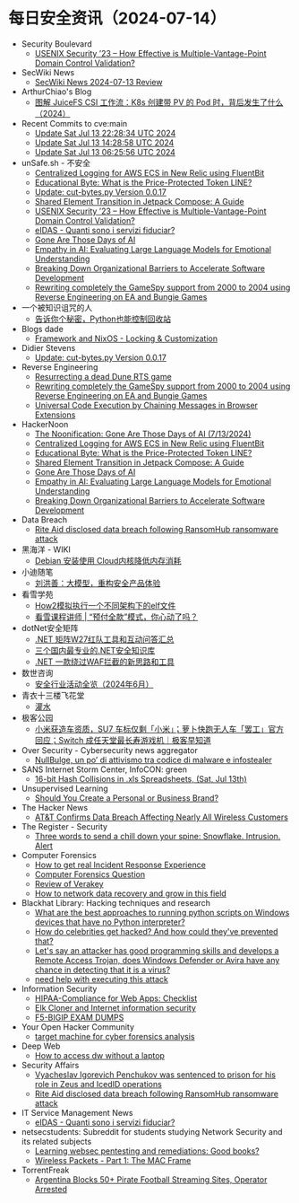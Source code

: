# 每日安全资讯（2024-07-14）

- Security Boulevard
  - [USENIX Security ’23 – How Effective is Multiple-Vantage-Point Domain Control Validation?](https://securityboulevard.com/2024/07/usenix-security-23-how-effective-is-multiple-vantage-point-domain-control-validation/)
- SecWiki News
  - [SecWiki News 2024-07-13 Review](http://www.sec-wiki.com/?2024-07-13)
- ArthurChiao's Blog
  - [图解 JuiceFS CSI 工作流：K8s 创建带 PV 的 Pod 时，背后发生了什么（2024）](https://arthurchiao.github.io/blog/k8s-juicefs-csi-workflow-zh/)
- Recent Commits to cve:main
  - [Update Sat Jul 13 22:28:34 UTC 2024](https://github.com/trickest/cve/commit/9f9853e723b967e5f0c1567de6f20aac72a122d7)
  - [Update Sat Jul 13 14:28:58 UTC 2024](https://github.com/trickest/cve/commit/2ebf1eac2c8c325f0e1d755f48efeb29ae41e17d)
  - [Update Sat Jul 13 06:25:56 UTC 2024](https://github.com/trickest/cve/commit/136bbb2b7b2ca62cc35ddd96430dbc0ccf7d62c8)
- unSafe.sh - 不安全
  - [Centralized Logging for AWS ECS in New Relic using FluentBit](https://buaq.net/go-250430.html)
  - [Educational Byte: What is the Price-Protected Token LINE?](https://buaq.net/go-250431.html)
  - [Update: cut-bytes.py Version 0.0.17](https://buaq.net/go-250425.html)
  - [Shared Element Transition in Jetpack Compose: A Guide](https://buaq.net/go-250432.html)
  - [USENIX Security ’23 – How Effective is Multiple-Vantage-Point Domain Control Validation?](https://buaq.net/go-250437.html)
  - [eIDAS - Quanti sono i servizi fiduciar?](https://buaq.net/go-250424.html)
  - [Gone Are Those Days of AI](https://buaq.net/go-250433.html)
  - [Empathy in AI: Evaluating Large Language Models for Emotional Understanding](https://buaq.net/go-250434.html)
  - [Breaking Down Organizational Barriers to Accelerate Software Development](https://buaq.net/go-250435.html)
  - [Rewriting completely the GameSpy support from 2000 to 2004 using Reverse Engineering on EA and Bungie Games](https://buaq.net/go-250423.html)
- 一个被知识诅咒的人
  - [告诉你个秘密，Python也能控制回收站](https://blog.csdn.net/nokiaguy/article/details/140401001)
- Blogs  dade
  - [Framework and NixOS - Locking & Customization](https://0xda.de/blog/2024/07/framework-and-nixos-locking-customization/)
- Didier Stevens
  - [Update: cut-bytes.py Version 0.0.17](https://blog.didierstevens.com/2024/07/13/update-cut-bytes-py-version-0-0-17/)
- Reverse Engineering
  - [Resurrecting a dead Dune RTS game](https://www.reddit.com/r/ReverseEngineering/comments/1e2n02c/resurrecting_a_dead_dune_rts_game/)
  - [Rewriting completely the GameSpy support from 2000 to 2004 using Reverse Engineering on EA and Bungie Games](https://www.reddit.com/r/ReverseEngineering/comments/1e28xoe/rewriting_completely_the_gamespy_support_from/)
  - [Universal Code Execution by Chaining Messages in Browser Extensions](https://www.reddit.com/r/ReverseEngineering/comments/1e2iy94/universal_code_execution_by_chaining_messages_in/)
- HackerNoon
  - [The Noonification: Gone Are Those Days of AI (7/13/2024)](https://hackernoon.com/7-13-2024-noonification?source=rss)
  - [Centralized Logging for AWS ECS in New Relic using FluentBit](https://hackernoon.com/centralized-logging-for-aws-ecs-in-new-relic-using-fluentbit?source=rss)
  - [Educational Byte: What is the Price-Protected Token LINE?](https://hackernoon.com/educational-byte-what-is-the-price-protected-token-line?source=rss)
  - [Shared Element Transition in Jetpack Compose: A Guide](https://hackernoon.com/shared-element-transition-in-jetpack-compose-a-guide?source=rss)
  - [Gone Are Those Days of AI](https://hackernoon.com/gone-are-those-days-of-ai?source=rss)
  - [Empathy in AI: Evaluating Large Language Models for Emotional Understanding](https://hackernoon.com/empathy-in-ai-evaluating-large-language-models-for-emotional-understanding?source=rss)
  - [Breaking Down Organizational Barriers to Accelerate Software Development](https://hackernoon.com/breaking-down-organizational-barriers-to-accelerate-software-development?source=rss)
- Data Breach
  - [Rite Aid disclosed data breach following RansomHub ransomware attack](https://securityaffairs.com/165674/data-breach/rite-aid-corporation-data-breach.html)
- 黑海洋 - WIKI
  - [Debian 安装使用 Cloud内核降低内存消耗](https://blog.upx8.com/4216)
- 小迪随笔
  - [刘洪善：大模型，重构安全产品体验](https://mp.weixin.qq.com/s?__biz=MzAxMjIyNDE4Mg==&mid=2651759280&idx=1&sn=9e75027afab43d7e9d6b8f5b0ed152e7&chksm=804f1169b738987f7fc3eac6fceafc46226817845604de582c7261566e7954049c8f3deecbe6&scene=58&subscene=0#rd)
- 看雪学苑
  - [How2模拟执行一个不同架构下的elf文件](https://mp.weixin.qq.com/s?__biz=MjM5NTc2MDYxMw==&mid=2458563598&idx=1&sn=8c1239bb0331664d4c560c917506b7fb&chksm=b18d848486fa0d928de9fe7b14e9edf01dac647afd843113a596dc400f155dd5321bf7f619bd&scene=58&subscene=0#rd)
  - [看雪课程讲师 | “预付全款”模式，你心动了吗？](https://mp.weixin.qq.com/s?__biz=MjM5NTc2MDYxMw==&mid=2458563598&idx=2&sn=9890dbf799ebce20b905b7b93762135f&chksm=b18d848486fa0d920ef519895a505181256de60386aa9eb1d726487a26fd52befa41e14a7aca&scene=58&subscene=0#rd)
- dotNet安全矩阵
  - [.NET 矩阵W27红队工具和互动问答汇总](https://mp.weixin.qq.com/s?__biz=MzUyOTc3NTQ5MA==&mid=2247493285&idx=1&sn=ae3373531a9f8b1b7148c22c69435a6d&chksm=fa594848cd2ec15ee5e5f1984cdae894c6bc47675165e567a063edd9e9600cf3f1b4110736fd&scene=58&subscene=0#rd)
  - [三个国内最专业的.NET安全知识库](https://mp.weixin.qq.com/s?__biz=MzUyOTc3NTQ5MA==&mid=2247493285&idx=2&sn=fb9f0427bd98cbd87c94bcfd656a58d7&chksm=fa594848cd2ec15e1c0be95f2cd6c71855161fb359abfba7292f9295bf232f2cfdd818a379d3&scene=58&subscene=0#rd)
  - [.NET 一款绕过WAF拦截的新思路和工具](https://mp.weixin.qq.com/s?__biz=MzUyOTc3NTQ5MA==&mid=2247493285&idx=3&sn=98a80b55aa58b09fee301cabb0c77345&chksm=fa594848cd2ec15e80af9910c51d92e5e242141203d71e6d70d70b45f8cc31be8e0cda5a5cfd&scene=58&subscene=0#rd)
- 数世咨询
  - [安全行业活动全览（2024年6月）](https://mp.weixin.qq.com/s?__biz=MzkxNzA3MTgyNg==&mid=2247514125&idx=1&sn=0e1ae3a8f6ba7af86de95eea85a0b23a&chksm=c144cab0f63343a652f0ffdc5c67f6d3b456b63c3ba26517b7caf9766ad9f80e9c790b112a18&scene=58&subscene=0#rd)
- 青衣十三楼飞花堂
  - [灌水](https://mp.weixin.qq.com/s?__biz=MzUzMjQyMDE3Ng==&mid=2247487507&idx=1&sn=65be72e5e0f05e3f4a2dae0a447db496&chksm=fab2d32ccdc55a3a622a8f6edcbbb8be58449ca6d5cca59a938f6c03754c09d865c413877dd4&scene=58&subscene=0#rd)
- 极客公园
  - [小米获造车资质，SU7 车标仅剩「小米」；萝卜快跑无人车「罢工」官方回应；Switch 成任天堂最长寿游戏机｜极客早知道](https://mp.weixin.qq.com/s?__biz=MTMwNDMwODQ0MQ==&mid=2653047214&idx=1&sn=5c8d1a6bd59063eca4dfd02df0c4d7dd&chksm=7e5734184920bd0e0489a0c69bb16bc7d6b96b6ee1fa04b88bba45517c92891c2a6fc74eef51&scene=58&subscene=0#rd)
- Over Security - Cybersecurity news aggregator
  - [NullBulge, un po’ di attivismo tra codice di malware e infostealer](https://www.insicurezzadigitale.com/nullbulge-un-po-di-attivismo-tra-codice-di-malware-e-infostealer/)
- SANS Internet Storm Center, InfoCON: green
  - [16-bit Hash Collisions in .xls Spreadsheets, (Sat, Jul 13th)](https://isc.sans.edu/diary/rss/31066)
- Unsupervised Learning
  - [Should You Create a Personal or Business Brand?](https://danielmiessler.com/p/create-personal-business-brand)
- The Hacker News
  - [AT&T Confirms Data Breach Affecting Nearly All Wireless Customers](https://thehackernews.com/2024/07/at-confirms-data-breach-affecting.html)
- The Register - Security
  - [Three words to send a chill down your spine: Snowflake. Intrusion. Alert](https://go.theregister.com/feed/www.theregister.com/2024/07/13/snowflake_kettle/)
- Computer Forensics
  - [How to get real Incident Response Experience](https://www.reddit.com/r/computerforensics/comments/1e2jq28/how_to_get_real_incident_response_experience/)
  - [Computer Forensics Question](https://www.reddit.com/r/computerforensics/comments/1e2o0l3/computer_forensics_question/)
  - [Review of Verakey](https://www.reddit.com/r/computerforensics/comments/1e2b2p9/review_of_verakey/)
  - [How to network data recovery and grow in this field](https://www.reddit.com/r/computerforensics/comments/1e2d991/how_to_network_data_recovery_and_grow_in_this/)
- Blackhat Library: Hacking techniques and research
  - [What are the best approaches to running python scripts on Windows devices that have no Python interpreter?](https://www.reddit.com/r/blackhat/comments/1e2lpcx/what_are_the_best_approaches_to_running_python/)
  - [How do celebrities get hacked? And how could they've prevented that?](https://www.reddit.com/r/blackhat/comments/1e26xgr/how_do_celebrities_get_hacked_and_how_could/)
  - [Let's say an attacker has good programming skills and develops a Remote Access Trojan, does Windows Defender or Avira have any chance in detecting that it is a virus?](https://www.reddit.com/r/blackhat/comments/1e1z47z/lets_say_an_attacker_has_good_programming_skills/)
  - [need help with executing this attack](https://www.reddit.com/r/blackhat/comments/1e20byb/need_help_with_executing_this_attack/)
- Information Security
  - [HIPAA-Compliance for Web Apps: Checklist](https://www.reddit.com/r/Information_Security/comments/1e2d1bi/hipaacompliance_for_web_apps_checklist/)
  - [Elk Cloner and Internet information security](https://www.reddit.com/r/Information_Security/comments/1e2ek0r/elk_cloner_and_internet_information_security/)
  - [F5-BIGIP EXAM DUMPS](https://www.reddit.com/r/Information_Security/comments/1e21wy6/f5bigip_exam_dumps/)
- Your Open Hacker Community
  - [target machine for cyber forensics analysis](https://www.reddit.com/r/HowToHack/comments/1e22xe1/target_machine_for_cyber_forensics_analysis/)
- Deep Web
  - [How to access dw without a laptop](https://www.reddit.com/r/deepweb/comments/1e1wxp7/how_to_access_dw_without_a_laptop/)
- Security Affairs
  - [Vyacheslav Igorevich Penchukov was sentenced to prison for his role in Zeus and IcedID operations](https://securityaffairs.com/165693/cyber-crime/vyacheslav-igorevich-penchukov-sentenced-prison.html)
  - [Rite Aid disclosed data breach following RansomHub ransomware attack](https://securityaffairs.com/165674/data-breach/rite-aid-corporation-data-breach.html)
- IT Service Management News
  - [eIDAS - Quanti sono i servizi fiduciar?](http://blog.cesaregallotti.it/2024/07/eidas-quanti-sono-i-servizi-fiduciar.html)
- netsecstudents: Subreddit for students studying Network Security and its related subjects
  - [Learning websec pentesting and remediations: Good books?](https://www.reddit.com/r/netsecstudents/comments/1e2b1uo/learning_websec_pentesting_and_remediations_good/)
  - [Wireless Packets - Part 1: The MAC Frame](https://www.reddit.com/r/netsecstudents/comments/1e241so/wireless_packets_part_1_the_mac_frame/)
- TorrentFreak
  - [Argentina Blocks 50+ Pirate Football Streaming Sites, Operator Arrested](https://torrentfreak.com/argentina-blocks-50-pirate-football-streaming-sites-operator-arrested-240713/)

